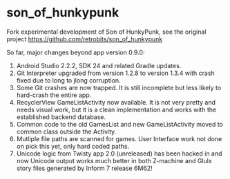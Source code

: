 # son_of_hunkypunk

Fork experimental development of Son of HunkyPunk, see the original project https://github.com/retrobits/son_of_hunkypunk

So far, major changes beyond app version 0.9.0:

1. Android Studio 2.2.2, SDK 24 and related Gradle updates.
2. Git Interpreter upgraded from version 1.2.8 to version 1.3.4 with crash fixed due to long to jlong corruption.
3. Some Git crashes are now trapped. It is still incomplete but less likely to hard-crash the entire app.
4. RecyclerView GameListActivity now available. It is not very pretty and needs visual work, but it is a clean implementation and works with the established backend database.
5. Common code to the old GamesList and new GameListActivity moved to common class outside the Activity.
6. Mutliple file paths are scanned for games. User Interface work not done on pick this yet, only hard coded paths.
7. Unicode logic from Twisty app 2.0 (unreleased) has been hacked in and now Unicode output works much better in both Z-machine and Glulx story files generated by Inform 7 release 6M62!
